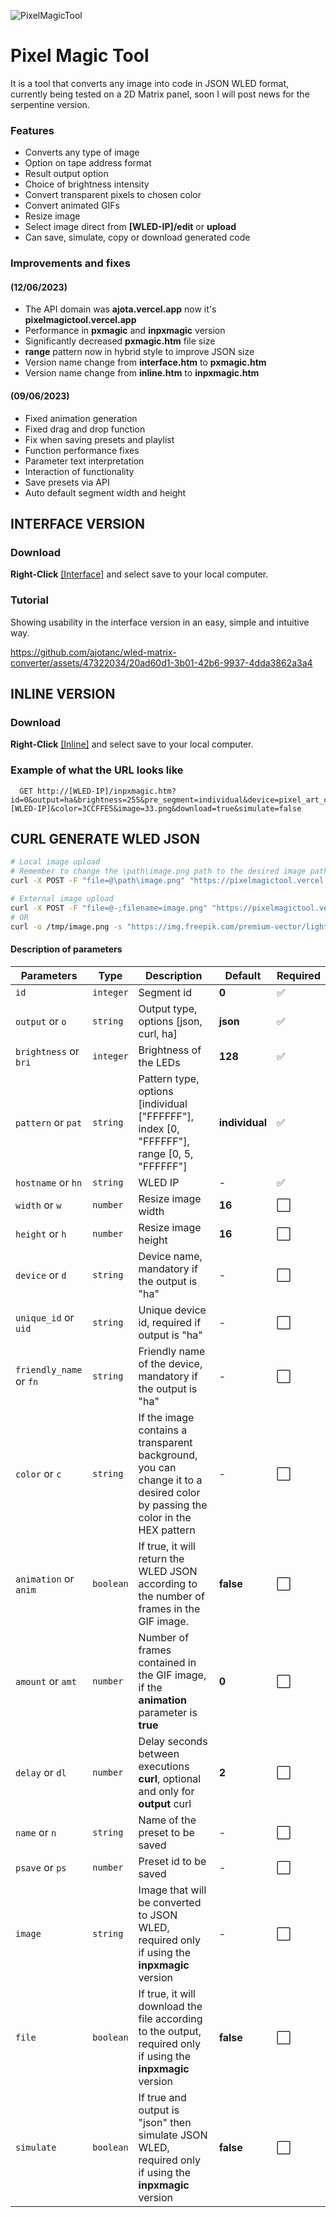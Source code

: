 ![PixelMagicTool](https://github.com/ajotanc/PixelMagicTool/assets/47322034/300b240b-40a3-4a9a-a6f0-925631919d9b)

# Pixel Magic Tool
It is a tool that converts any image into code in JSON WLED format, currently being tested on a 2D Matrix panel, soon I will post news for the serpentine version.

### Features
- Converts any type of image
- Option on tape address format
- Result output option
- Choice of brightness intensity
- Convert transparent pixels to chosen color
- Convert animated GIFs
- Resize image
- Select image direct from **[WLED-IP]/edit** or **upload**
- Can save, simulate, copy or download generated code

### Improvements and fixes
#### (12/06/2023)
- The API domain was **ajota.vercel.app** now it's **pixelmagictool.vercel.app**
- Performance in **pxmagic** and **inpxmagic** version
- Significantly decreased **pxmagic.htm** file size
- **range** pattern now in hybrid style to improve JSON size
- Version name change from **interface.htm** to **pxmagic.htm**
- Version name change from **inline.htm** to **inpxmagic.htm**

#### (09/06/2023)
- Fixed animation generation
- Fixed drag and drop function
- Fix when saving presets and playlist
- Function performance fixes
- Parameter text interpretation
- Interaction of functionality
- Save presets via API
- Auto default segment width and height

## INTERFACE VERSION
### Download
**Right-Click** [[Interface]](https://raw.githubusercontent.com/ajotanc/wled-matrix-converter/main/pxmagic.htm) and select save to your local computer.

### Tutorial
Showing usability in the interface version in an easy, simple and intuitive way.

https://github.com/ajotanc/wled-matrix-converter/assets/47322034/20ad60d1-3b01-42b6-9937-4dda3862a3a4

## INLINE VERSION
### Download
**Right-Click** [[Inline]](https://raw.githubusercontent.com/ajotanc/wled-matrix-converter/main/inpxmagic.htm) and select save to your local computer.

### Example of what the URL looks like
```
  GET http://[WLED-IP]/inpxmagic.htm?id=0&output=ha&brightness=255&pre_segment=individual&device=pixel_art_controller_001&unique_id=pixel_art_controller_001a&friendly_name=PixelArt&hostname=[WLED-IP]&color=3CCFFE5&image=33.png&download=true&simulate=false
```
## CURL GENERATE WLED JSON
```bash
# Local image upload
# Remember to change the \path\image.png path to the desired image path.
curl -X POST -F "file=@\path\image.png" "https://pixelmagictool.vercel.app/api/wled/image?id=0&output=json&brightness=255&pre_segment=individual&hostname=10.0.0.41&color=CCFFE5"

# External image upload
curl -X POST -F "file=@-;filename=image.png" "https://pixelmagictool.vercel.app/api/wled/image?id=0&output=curl&brightness=255&pre_segment=individual&hostname=10.0.0.41&color=CCFFE5" < <(curl -s "https://img.freepik.com/premium-vector/lightning-pixel-art-gaming-item-game-pixel-lightning_158677-585.jpg")
# OR
curl -o /tmp/image.png -s "https://img.freepik.com/premium-vector/lightning-pixel-art-gaming-item-game-pixel-lightning_158677-585.jpg" && curl -X POST -F "file=@/tmp/image.png" "https://pixelmagictool.vercel.app/api/wled/image?id=0&output=curl&brightness=255&pre_segment=individual&hostname=10.0.0.41&color=3CCFFE5"
```

#### Description of parameters
| Parameters | Type | Description | Default | Required |
| ---------- | ---- | ------- | ----------- | -------- | 
| `id` | `integer` | Segment id | **0** | ✅
| `output` or `o` | `string` | Output type, options [json, curl, ha] | **json** | ✅
| `brightness` or `bri` | `integer` | Brightness of the LEDs | **128** | ✅
| `pattern` or `pat` | `string` | Pattern type, options [individual ["FFFFFF"], index [0, "FFFFFF"], range [0, 5, "FFFFFF"] | **individual** | ✅
| `hostname` or `hn` | `string` | WLED IP | - | ✅
| `width` or `w` | `number` | Resize image width | **16** | ⬜️
| `height` or `h` | `number` | Resize image height | **16** | ⬜️
| `device` or `d` | `string` | Device name, mandatory if the output is "ha" | - | ⬜️
| `unique_id` or `uid` | `string` | Unique device id, required if output is "ha" | - | ⬜️
| `friendly_name` or `fn` | `string` | Friendly name of the device, mandatory if the output is "ha" | - | ⬜️
| `color` or `c` | `string` | If the image contains a transparent background, you can change it to a desired color by passing the color in the HEX pattern | - | ⬜️
| `animation` or `anim` | `boolean` | If true, it will return the WLED JSON according to the number of frames in the GIF image. | **false** | ⬜️
| `amount` or `amt` | `number` | Number of frames contained in the GIF image, if the **animation** parameter is **true** | **0** | ⬜️
| `delay` or `dl` | `number` | Delay seconds between executions **curl**, optional and only for **output** curl | **2** | ⬜️
| `name` or `n` | `string` | Name of the preset to be saved | - | ⬜️
| `psave` or `ps` | `number` | Preset id to be saved | - | ⬜️
| `image` | `string` | Image that will be converted to JSON WLED, required only if using the **inpxmagic** version | - | ⬜️
| `file` | `boolean` | If true, it will download the file according to the output, required only if using the **inpxmagic** version | **false** | ⬜️
| `simulate` | `boolean` | If true and output is "json" then simulate JSON WLED, required only if using the **inpxmagic** version | **false** | ⬜️
